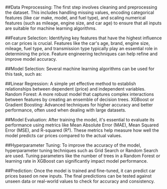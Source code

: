 ##Data Preprocessing:
The first step involves cleaning and preprocessing the dataset. This includes handling missing values, encoding categorical features (like car make, model, and fuel type), and scaling numerical features (such as mileage, engine size, and car age) to ensure that all inputs are suitable for machine learning algorithms.

##Feature Selection:
Identifying key features that have the highest influence on car prices is crucial. Features like the car's age, brand, engine size, mileage, fuel type, and transmission type typically play an essential role in determining the price. Feature engineering techniques can help refine and improve model accuracy.

##Model Selection:
Several machine learning algorithms can be used for this task, such as:

##Linear Regression: 
A simple yet effective method to establish relationships between dependent (price) and independent variables.
Random Forest: A more robust model that captures complex interactions between features by creating an ensemble of decision trees.
XGBoost or Gradient Boosting: Advanced techniques for higher accuracy and better performance, often used when dealing with large datasets.

##Model Evaluation:
After training the model, it's essential to evaluate its performance using metrics like Mean Absolute Error (MAE), Mean Squared Error (MSE), and R-squared (R²). These metrics help measure how well the model predicts car prices compared to the actual values.

##Hyperparameter Tuning:
To improve the accuracy of the model, hyperparameter tuning techniques such as Grid Search or Random Search are used. Tuning parameters like the number of trees in a Random Forest or learning rate in XGBoost can significantly impact model performance.

##Prediction:
Once the model is trained and fine-tuned, it can predict car prices based on new inputs. The final predictions can be tested against unseen data or real-world values to check for accuracy and consistency.
